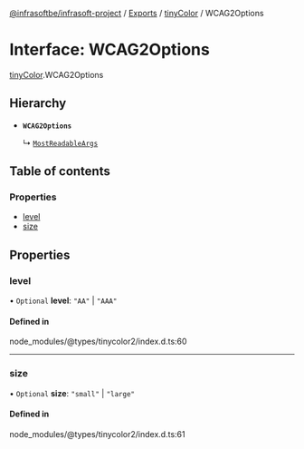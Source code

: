 [@infrasoftbe/infrasoft-project](../README.md) / [Exports](../modules.md) / [tinyColor](../modules/tinyColor.md) / WCAG2Options

# Interface: WCAG2Options

[tinyColor](../modules/tinyColor.md).WCAG2Options

## Hierarchy

- **`WCAG2Options`**

  ↳ [`MostReadableArgs`](tinyColor.MostReadableArgs.md)

## Table of contents

### Properties

- [level](tinyColor.WCAG2Options.md#level)
- [size](tinyColor.WCAG2Options.md#size)

## Properties

### level

• `Optional` **level**: ``"AA"`` \| ``"AAA"``

#### Defined in

node_modules/@types/tinycolor2/index.d.ts:60

___

### size

• `Optional` **size**: ``"small"`` \| ``"large"``

#### Defined in

node_modules/@types/tinycolor2/index.d.ts:61
